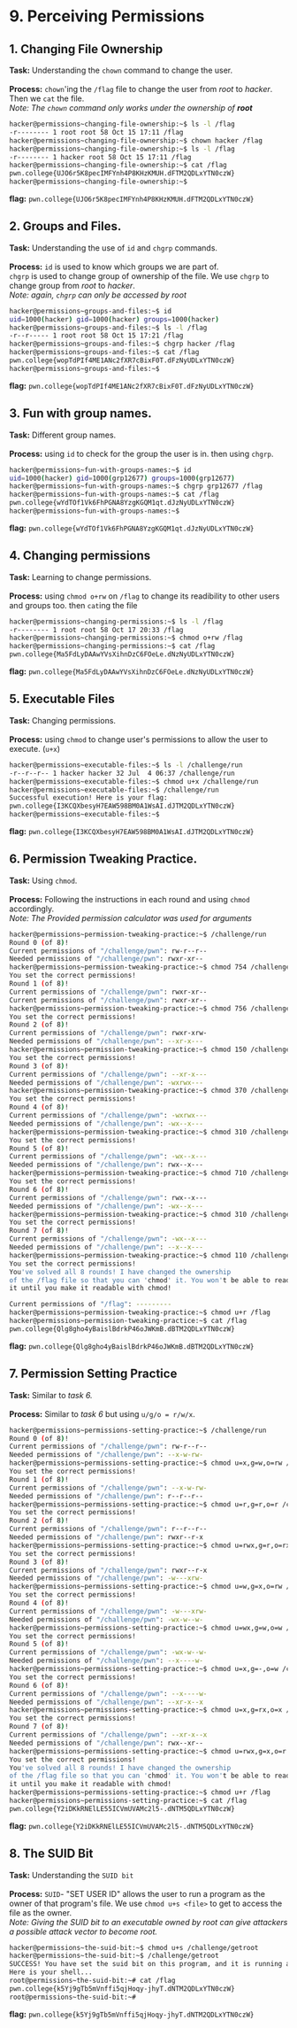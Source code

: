 # 9. Perceiving Permissions
## 1. Changing File Ownership 
**Task:** Understanding the `chown` command to change the user. 
</br></br>
**Process:** `chown`'ing the `/flag` file to change the user from _root_ to _hacker_. Then we `cat` the file.
</br>
_Note: The `chown` command only works under the ownership of **root**_
</br>

```bash
hacker@permissions~changing-file-ownership:~$ ls -l /flag
-r-------- 1 root root 58 Oct 15 17:11 /flag
hacker@permissions~changing-file-ownership:~$ chown hacker /flag
hacker@permissions~changing-file-ownership:~$ ls -l /flag
-r-------- 1 hacker root 58 Oct 15 17:11 /flag
hacker@permissions~changing-file-ownership:~$ cat /flag
pwn.college{UJO6r5K8pecIMFYnh4P8KHzKMUH.dFTM2QDLxYTN0czW}
hacker@permissions~changing-file-ownership:~$
```
**flag:** `pwn.college{UJO6r5K8pecIMFYnh4P8KHzKMUH.dFTM2QDLxYTN0czW}`

## 2. Groups and Files.
**Task:** Understanding the use of `id` and `chgrp` commands.
</br></br>
**Process:** `id` is used to know which groups we are part of.
</br>
`chgrp` is used to change group of ownership of the file. We use `chgrp` to change group from _root_ to _hacker_.
</br>
_Note: again, `chgrp` can only be accessed by root_
```bash
hacker@permissions~groups-and-files:~$ id
uid=1000(hacker) gid=1000(hacker) groups=1000(hacker)
hacker@permissions~groups-and-files:~$ ls -l /flag
-r--r----- 1 root root 58 Oct 15 17:21 /flag
hacker@permissions~groups-and-files:~$ chgrp hacker /flag
hacker@permissions~groups-and-files:~$ cat /flag
pwn.college{wopTdPIf4ME1ANc2fXR7cBixF0T.dFzNyUDLxYTN0czW}
hacker@permissions~groups-and-files:~$
```
**flag:** `pwn.college{wopTdPIf4ME1ANc2fXR7cBixF0T.dFzNyUDLxYTN0czW}`

## 3. Fun with group names.
**Task:** Different group names.
</br></br>
**Process:** using `id` to check for the group the user is in. then using `chgrp`.
</br>
```bash
hacker@permissions~fun-with-groups-names:~$ id
uid=1000(hacker) gid=1000(grp12677) groups=1000(grp12677)
hacker@permissions~fun-with-groups-names:~$ chgrp grp12677 /flag
hacker@permissions~fun-with-groups-names:~$ cat /flag
pwn.college{wYdTOf1Vk6FhPGNA8YzgKGQM1qt.dJzNyUDLxYTN0czW}
hacker@permissions~fun-with-groups-names:~$

```
**flag:** `pwn.college{wYdTOf1Vk6FhPGNA8YzgKGQM1qt.dJzNyUDLxYTN0czW}`
## 4. Changing permissions
**Task:** Learning to change permissions.
</br></br>
**Process:** using `chmod o+rw` on `/flag` to change its readibility to other users and groups too. then `cat`ing the file
</br>
```bash
hacker@permissions~changing-permissions:~$ ls -l /flag
-r-------- 1 root root 58 Oct 17 20:33 /flag
hacker@permissions~changing-permissions:~$ chmod o+rw /flag
hacker@permissions~changing-permissions:~$ cat /flag
pwn.college{Ma5FdLyDAAwYVsXihnDzC6FOeLe.dNzNyUDLxYTN0czW}
```
**flag:** `pwn.college{Ma5FdLyDAAwYVsXihnDzC6FOeLe.dNzNyUDLxYTN0czW}`

## 5. Executable Files
**Task:** Changing permissions. 
</br></br>
**Process:** using `chmod` to change user's permissions to allow the user to execute. (`u+x`)
</br>
```bash
hacker@permissions~executable-files:~$ ls -l /challenge/run
-r--r--r-- 1 hacker hacker 32 Jul  4 06:37 /challenge/run
hacker@permissions~executable-files:~$ chmod u+x /challenge/run
hacker@permissions~executable-files:~$ /challenge/run
Successful execution! Here is your flag:
pwn.college{I3KCQXbesyH7EAW598BM0A1WsAI.dJTM2QDLxYTN0czW}
hacker@permissions~executable-files:~$
```
**flag:** `pwn.college{I3KCQXbesyH7EAW598BM0A1WsAI.dJTM2QDLxYTN0czW}`

## 6. Permission Tweaking Practice.
**Task:** Using `chmod`.
</br></br>
**Process:** Following the instructions in each round and using `chmod` accordingly. 
</br>
_Note: The Provided permission calculator was used for arguments_
</br>
```bash
hacker@permissions~permission-tweaking-practice:~$ /challenge/run
Round 0 (of 8)!
Current permissions of "/challenge/pwn": rw-r--r--
Needed permissions of "/challenge/pwn": rwxr-xr--
hacker@permissions~permission-tweaking-practice:~$ chmod 754 /challenge/pwn
You set the correct permissions!
Round 1 (of 8)!
Current permissions of "/challenge/pwn": rwxr-xr--
Current permissions of "/challenge/pwn": rwxr-xr--
hacker@permissions~permission-tweaking-practice:~$ chmod 756 /challenge/pwn
You set the correct permissions!
Round 2 (of 8)!
Current permissions of "/challenge/pwn": rwxr-xrw-
Needed permissions of "/challenge/pwn": --xr-x---
hacker@permissions~permission-tweaking-practice:~$ chmod 150 /challenge/pwn
You set the correct permissions!
Round 3 (of 8)!
Current permissions of "/challenge/pwn": --xr-x---
Needed permissions of "/challenge/pwn": -wxrwx---
hacker@permissions~permission-tweaking-practice:~$ chmod 370 /challenge/pwn
You set the correct permissions!
Round 4 (of 8)!
Current permissions of "/challenge/pwn": -wxrwx---
Needed permissions of "/challenge/pwn": -wx--x---
hacker@permissions~permission-tweaking-practice:~$ chmod 310 /challenge/pwn
You set the correct permissions!
Round 5 (of 8)!
Current permissions of "/challenge/pwn": -wx--x---
Needed permissions of "/challenge/pwn": rwx--x---
hacker@permissions~permission-tweaking-practice:~$ chmod 710 /challenge/pwn
You set the correct permissions!
Round 6 (of 8)!
Current permissions of "/challenge/pwn": rwx--x---
Needed permissions of "/challenge/pwn": -wx--x---
hacker@permissions~permission-tweaking-practice:~$ chmod 310 /challenge/pwn
You set the correct permissions!
Round 7 (of 8)!
Current permissions of "/challenge/pwn": -wx--x---
Needed permissions of "/challenge/pwn": --x--x---
hacker@permissions~permission-tweaking-practice:~$ chmod 110 /challenge/pwn
You set the correct permissions!
You've solved all 8 rounds! I have changed the ownership
of the /flag file so that you can 'chmod' it. You won't be able to read
it until you make it readable with chmod!

Current permissions of "/flag": ---------
hacker@permissions~permission-tweaking-practice:~$ chmod u+r /flag
hacker@permissions~permission-tweaking-practice:~$ cat /flag
pwn.college{Qlg8gho4yBaislBdrkP46oJWKmB.dBTM2QDLxYTN0czW}
```
**flag:** `pwn.college{Qlg8gho4yBaislBdrkP46oJWKmB.dBTM2QDLxYTN0czW}`

## 7. Permission Setting Practice
**Task:** Similar to _task 6._
</br></br>
**Process:** Similar to _task 6_ but using `u/g/o = r/w/x`. 
</br>


```bash
hacker@permissions~permissions-setting-practice:~$ /challenge/run
Round 0 (of 8)!
Current permissions of "/challenge/pwn": rw-r--r--
Needed permissions of "/challenge/pwn": --x-w-rw-
hacker@permissions~permissions-setting-practice:~$ chmod u=x,g=w,o=rw /challenge/pwn
You set the correct permissions!
Round 1 (of 8)!
Current permissions of "/challenge/pwn": --x-w-rw-
Needed permissions of "/challenge/pwn": r--r--r--
hacker@permissions~permissions-setting-practice:~$ chmod u=r,g=r,o=r /challenge/pwn
You set the correct permissions!
Round 2 (of 8)!
Current permissions of "/challenge/pwn": r--r--r--
Needed permissions of "/challenge/pwn": rwxr--r-x
hacker@permissions~permissions-setting-practice:~$ chmod u=rwx,g=r,o=rx /challenge/pwn
You set the correct permissions!
Round 3 (of 8)!
Current permissions of "/challenge/pwn": rwxr--r-x
Needed permissions of "/challenge/pwn": -w---xrw-
hacker@permissions~permissions-setting-practice:~$ chmod u=w,g=x,o=rw /challenge/pwn
You set the correct permissions!
Round 4 (of 8)!
Current permissions of "/challenge/pwn": -w---xrw-
Needed permissions of "/challenge/pwn": -wx-w--w-
hacker@permissions~permissions-setting-practice:~$ chmod u=wx,g=w,o=w /challenge/pwn
You set the correct permissions!
Round 5 (of 8)!
Current permissions of "/challenge/pwn": -wx-w--w-
Needed permissions of "/challenge/pwn": --x----w-
hacker@permissions~permissions-setting-practice:~$ chmod u=x,g=-,o=w /challenge/pwn
You set the correct permissions!
Round 6 (of 8)!
Current permissions of "/challenge/pwn": --x----w-
Needed permissions of "/challenge/pwn": --xr-x--x
hacker@permissions~permissions-setting-practice:~$ chmod u=x,g=rx,o=x /challenge/pwn
You set the correct permissions!
Round 7 (of 8)!
Current permissions of "/challenge/pwn": --xr-x--x
Needed permissions of "/challenge/pwn": rwx--xr--
hacker@permissions~permissions-setting-practice:~$ chmod u=rwx,g=x,o=r /challenge/pwn
You set the correct permissions!
You've solved all 8 rounds! I have changed the ownership
of the /flag file so that you can 'chmod' it. You won't be able to read
it until you make it readable with chmod!
hacker@permissions~permissions-setting-practice:~$ chmod u+r /flag
hacker@permissions~permissions-setting-practice:~$ cat /flag
pwn.college{Y2iDKkRNElLE55ICVmUVAMc2l5-.dNTM5QDLxYTN0czW}
```
**flag:** `pwn.college{Y2iDKkRNElLE55ICVmUVAMc2l5-.dNTM5QDLxYTN0czW}`

## 8. The SUID Bit
**Task:** Understanding the `SUID bit`
</br></br>
**Process:** `SUID`- "SET USER ID" allows the user to run a program as the owner of that program's file. We use `chmod u+s <file>` to get to access the file as the owner.
</br>
_Note: Giving the SUID bit to an executable owned by root can give attackers a possible attack vector to become root._
</br>
```bash
hacker@permissions~the-suid-bit:~$ chmod u+s /challenge/getroot
hacker@permissions~the-suid-bit:~$ /challenge/getroot
SUCCESS! You have set the suid bit on this program, and it is running as root!
Here is your shell...
root@permissions~the-suid-bit:~# cat /flag
pwn.college{k5Yj9gTb5mVnffi5qjHoqy-jhyT.dNTM2QDLxYTN0czW}
root@permissions~the-suid-bit:~#
```
**flag:** `pwn.college{k5Yj9gTb5mVnffi5qjHoqy-jhyT.dNTM2QDLxYTN0czW}`

